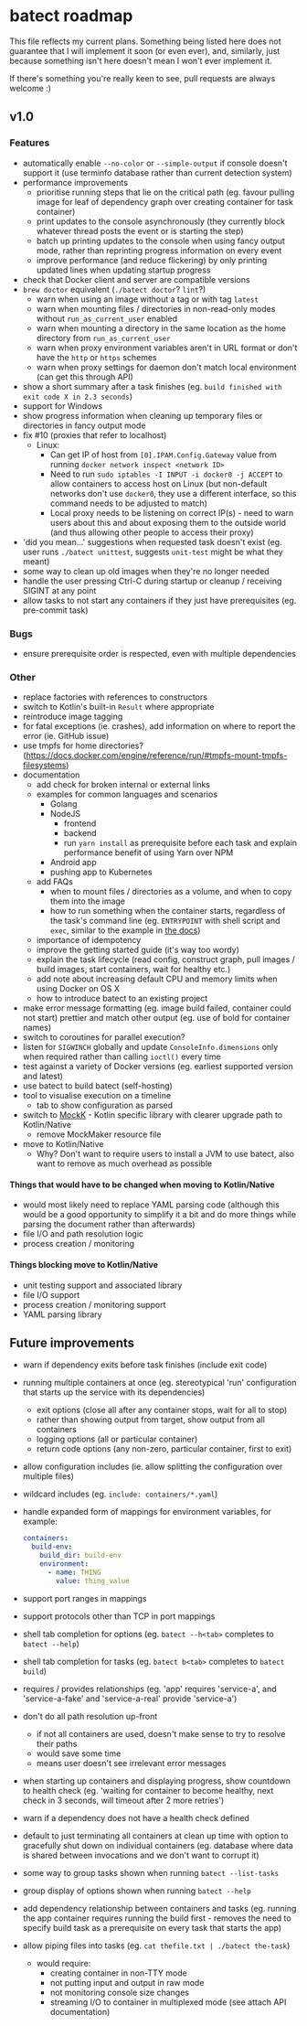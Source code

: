 # batect roadmap

This file reflects my current plans. Something being listed here does not guarantee that I will implement it soon (or even ever),
and, similarly, just because something isn't here doesn't mean I won't ever implement it.

If there's something you're really keen to see, pull requests are always welcome :)

## v1.0

### Features
* automatically enable `--no-color` or `--simple-output` if console doesn't support it (use terminfo database rather than current detection system)
* performance improvements
  * prioritise running steps that lie on the critical path (eg. favour pulling image for leaf of dependency graph over creating container for task container)
  * print updates to the console asynchronously (they currently block whatever thread posts the event or is starting the step)
  * batch up printing updates to the console when using fancy output mode, rather than reprinting progress information on every event
  * improve performance (and reduce flickering) by only printing updated lines when updating startup progress
* check that Docker client and server are compatible versions
* `brew doctor` equivalent (`./batect doctor`? `lint`?)
  * warn when using an image without a tag or with tag `latest`
  * warn when mounting files / directories in non-read-only modes without `run_as_current_user` enabled
  * warn when mounting a directory in the same location as the home directory from `run_as_current_user`
  * warn when proxy environment variables aren't in URL format or don't have the `http` or `https` schemes
  * warn when proxy settings for daemon don't match local environment (can get this through API)
* show a short summary after a task finishes (eg. `build finished with exit code X in 2.3 seconds`)
* support for Windows
* show progress information when cleaning up temporary files or directories in fancy output mode
* fix #10 (proxies that refer to localhost)
  * Linux:
    * Can get IP of host from `[0].IPAM.Config.Gateway` value from running `docker network inspect <network ID>`
    * Need to run `sudo iptables -I INPUT -i docker0 -j ACCEPT` to allow containers to access host on Linux (but non-default networks don't use `docker0`,
      they use a different interface, so this command needs to be adjusted to match)
    * Local proxy needs to be listening on correct IP(s) - need to warn users about this and about exposing them to the outside world (and thus allowing other people to access their proxy)
* 'did you mean...' suggestions when requested task doesn't exist (eg. user runs `./batect unittest`, suggests `unit-test` might be what they meant)
* some way to clean up old images when they're no longer needed
* handle the user pressing Ctrl-C during startup or cleanup / receiving SIGINT at any point
* allow tasks to not start any containers if they just have prerequisites (eg. pre-commit task)

### Bugs
* ensure prerequisite order is respected, even with multiple dependencies

### Other
* replace factories with references to constructors
* switch to Kotlin's built-in `Result` where appropriate
* reintroduce image tagging
* for fatal exceptions (ie. crashes), add information on where to report the error (ie. GitHub issue)
* use tmpfs for home directories? (https://docs.docker.com/engine/reference/run/#tmpfs-mount-tmpfs-filesystems)
* documentation
  * add check for broken internal or external links
  * examples for common languages and scenarios
    * Golang
    * NodeJS
      * frontend
      * backend
      * run `yarn install` as prerequisite before each task and explain performance benefit of using Yarn over NPM
    * Android app
    * pushing app to Kubernetes
  * add FAQs
    * when to mount files / directories as a volume, and when to copy them into the image
    * how to run something when the container starts, regardless of the task's command line (eg. `ENTRYPOINT` with shell script and `exec`, similar to the example in [the docs](https://docs.docker.com/engine/reference/builder/#entrypoint))
  * importance of idempotency
  * improve the getting started guide (it's way too wordy)
  * explain the task lifecycle (read config, construct graph, pull images / build images, start containers, wait for healthy etc.)
  * add note about increasing default CPU and memory limits when using Docker on OS X
  * how to introduce batect to an existing project
* make error message formatting (eg. image build failed, container could not start) prettier and match other output (eg. use of bold for container names)
* switch to coroutines for parallel execution?
* listen for `SIGWINCH` globally and update `ConsoleInfo.dimensions` only when required rather than calling `ioctl()` every time
* test against a variety of Docker versions (eg. earliest supported version and latest)
* use batect to build batect (self-hosting)
* tool to visualise execution on a timeline
  * tab to show configuration as parsed
* switch to [MockK](https://github.com/oleksiyp/mockk) - Kotlin specific library with clearer upgrade path to Kotlin/Native
  * remove MockMaker resource file
* move to Kotlin/Native
  * Why? Don't want to require users to install a JVM to use batect, also want to remove as much overhead as possible

#### Things that would have to be changed when moving to Kotlin/Native
* would most likely need to replace YAML parsing code (although this would be a good opportunity to simplify it a
  bit and do more things while parsing the document rather than afterwards)
* file I/O and path resolution logic
* process creation / monitoring

#### Things blocking move to Kotlin/Native
* unit testing support and associated library
* file I/O support
* process creation / monitoring support
* YAML parsing library

## Future improvements
* warn if dependency exits before task finishes (include exit code)
* running multiple containers at once (eg. stereotypical 'run' configuration that starts up the service with its dependencies)
  * exit options (close all after any container stops, wait for all to stop)
  * rather than showing output from target, show output from all containers
  * logging options (all or particular container)
  * return code options (any non-zero, particular container, first to exit)
* allow configuration includes (ie. allow splitting the configuration over multiple files)
* wildcard includes (eg. `include: containers/*.yaml`)
* handle expanded form of mappings for environment variables, for example:

  ```yaml
  containers:
    build-env:
      build_dir: build-env
      environment:
        - name: THING
          value: thing_value

  ```

* support port ranges in mappings
* support protocols other than TCP in port mappings
* shell tab completion for options (eg. `batect --h<tab>` completes to `batect --help`)
* shell tab completion for tasks (eg. `batect b<tab>` completes to `batect build`)
* requires / provides relationships (eg. 'app' requires 'service-a', and 'service-a-fake' and 'service-a-real' provide 'service-a')
* don't do all path resolution up-front
  * if not all containers are used, doesn't make sense to try to resolve their paths
  * would save some time
  * means user doesn't see irrelevant error messages
* when starting up containers and displaying progress, show countdown to health check (eg. 'waiting for container to become healthy, next check in 3 seconds, will timeout after 2 more retries')
* warn if a dependency does not have a health check defined
* default to just terminating all containers at clean up time with option to gracefully shut down on individual containers
  (eg. database where data is shared between invocations and we don't want to corrupt it)
* some way to group tasks shown when running `batect --list-tasks`
* group display of options shown when running `batect --help`
* add dependency relationship between containers and tasks (eg. running the app container requires running the build first - removes the need to specify
  build task as a prerequisite on every task that starts the app)
* allow piping files into tasks (eg. `cat thefile.txt | ./batect the-task`)
  * would require:
     * creating container in non-TTY mode
     * not putting input and output in raw mode
     * not monitoring console size changes
     * streaming I/O to container in multiplexed mode (see attach API documentation)
